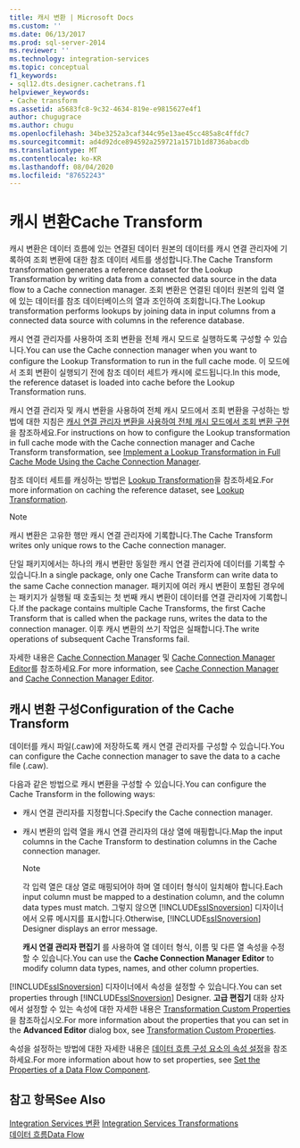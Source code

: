 ```yaml
---
title: 캐시 변환 | Microsoft Docs
ms.custom: ''
ms.date: 06/13/2017
ms.prod: sql-server-2014
ms.reviewer: ''
ms.technology: integration-services
ms.topic: conceptual
f1_keywords:
- sql12.dts.designer.cachetrans.f1
helpviewer_keywords:
- Cache transform
ms.assetid: a5683fc8-9c32-4634-819e-e9815627e4f1
author: chugugrace
ms.author: chugu
ms.openlocfilehash: 34be3252a3caf344c95e13ae45cc485a8c4ffdc7
ms.sourcegitcommit: ad4d92dce894592a259721a1571b1d8736abacdb
ms.translationtype: MT
ms.contentlocale: ko-KR
ms.lasthandoff: 08/04/2020
ms.locfileid: "87652243"
---
```

# <a name="cache-transform"></a><span data-ttu-id="e78f1-102">캐시 변환</span><span class="sxs-lookup"><span data-stu-id="e78f1-102">Cache Transform</span></span>
  <span data-ttu-id="e78f1-103">캐시 변환은 데이터 흐름에 있는 연결된 데이터 원본의 데이터를 캐시 연결 관리자에 기록하여 조회 변환에 대한 참조 데이터 세트를 생성합니다.</span><span class="sxs-lookup"><span data-stu-id="e78f1-103">The Cache Transform transformation generates a reference dataset for the Lookup Transformation by writing data from a connected data source in the data flow to a Cache connection manager.</span></span> <span data-ttu-id="e78f1-104">조회 변환은 연결된 데이터 원본의 입력 열에 있는 데이터를 참조 데이터베이스의 열과 조인하여 조회합니다.</span><span class="sxs-lookup"><span data-stu-id="e78f1-104">The Lookup transformation performs lookups by joining data in input columns from a connected data source with columns in the reference database.</span></span>  
  
 <span data-ttu-id="e78f1-105">캐시 연결 관리자를 사용하여 조회 변환을 전체 캐시 모드로 실행하도록 구성할 수 있습니다.</span><span class="sxs-lookup"><span data-stu-id="e78f1-105">You can use the Cache connection manager when you want to configure the Lookup Transformation to run in the full cache mode.</span></span> <span data-ttu-id="e78f1-106">이 모드에서 조회 변환이 실행되기 전에 참조 데이터 세트가 캐시에 로드됩니다.</span><span class="sxs-lookup"><span data-stu-id="e78f1-106">In this mode, the reference dataset is loaded into cache before the Lookup Transformation runs.</span></span>  
  
 <span data-ttu-id="e78f1-107">캐시 연결 관리자 및 캐시 변환을 사용하여 전체 캐시 모드에서 조회 변환을 구성하는 방법에 대한 지침은 [캐시 연결 관리자 변환을 사용하여 전체 캐시 모드에서 조회 변환 구현](../../connection-manager/lookup-transformation-full-cache-mode-ole-db-connection-manager.md)을 참조하세요.</span><span class="sxs-lookup"><span data-stu-id="e78f1-107">For instructions on how to configure the Lookup transformation in full cache mode with the Cache connection manager and Cache Transform transformation, see [Implement a Lookup Transformation in Full Cache Mode Using the Cache Connection Manager](../../connection-manager/lookup-transformation-full-cache-mode-ole-db-connection-manager.md).</span></span>  
  
 <span data-ttu-id="e78f1-108">참조 데이터 세트를 캐싱하는 방법은 [Lookup Transformation](lookup-transformation.md)을 참조하세요.</span><span class="sxs-lookup"><span data-stu-id="e78f1-108">For more information on caching the reference dataset, see [Lookup Transformation](lookup-transformation.md).</span></span>  
  
> [!NOTE]  
>  <span data-ttu-id="e78f1-109">캐시 변환은 고유한 행만 캐시 연결 관리자에 기록합니다.</span><span class="sxs-lookup"><span data-stu-id="e78f1-109">The Cache Transform writes only unique rows to the Cache connection manager.</span></span>  
  
 <span data-ttu-id="e78f1-110">단일 패키지에서는 하나의 캐시 변환만 동일한 캐시 연결 관리자에 데이터를 기록할 수 있습니다.</span><span class="sxs-lookup"><span data-stu-id="e78f1-110">In a single package, only one Cache Transform can write data to the same Cache connection manager.</span></span> <span data-ttu-id="e78f1-111">패키지에 여러 캐시 변환이 포함된 경우에는 패키지가 실행될 때 호출되는 첫 번째 캐시 변환이 데이터를 연결 관리자에 기록합니다.</span><span class="sxs-lookup"><span data-stu-id="e78f1-111">If the package contains multiple Cache Transforms, the first Cache Transform that is called when the package runs, writes the data to the connection manager.</span></span> <span data-ttu-id="e78f1-112">이후 캐시 변환의 쓰기 작업은 실패합니다.</span><span class="sxs-lookup"><span data-stu-id="e78f1-112">The write operations of subsequent Cache Transforms fail.</span></span>  
  
 <span data-ttu-id="e78f1-113">자세한 내용은 [Cache Connection Manager](../../connection-manager/cache-connection-manager.md) 및 [Cache Connection Manager Editor](../../cache-connection-manager-editor.md)를 참조하세요.</span><span class="sxs-lookup"><span data-stu-id="e78f1-113">For more information, see [Cache Connection Manager](../../connection-manager/cache-connection-manager.md) and [Cache Connection Manager Editor](../../cache-connection-manager-editor.md).</span></span>  
  
## <a name="configuration-of-the-cache-transform"></a><span data-ttu-id="e78f1-114">캐시 변환 구성</span><span class="sxs-lookup"><span data-stu-id="e78f1-114">Configuration of the Cache Transform</span></span>  
 <span data-ttu-id="e78f1-115">데이터를 캐시 파일(.caw)에 저장하도록 캐시 연결 관리자를 구성할 수 있습니다.</span><span class="sxs-lookup"><span data-stu-id="e78f1-115">You can configure the Cache connection manager to save the data to a cache file (.caw).</span></span>  
  
 <span data-ttu-id="e78f1-116">다음과 같은 방법으로 캐시 변환을 구성할 수 있습니다.</span><span class="sxs-lookup"><span data-stu-id="e78f1-116">You can configure the Cache Transform in the following ways:</span></span>  
  
-   <span data-ttu-id="e78f1-117">캐시 연결 관리자를 지정합니다.</span><span class="sxs-lookup"><span data-stu-id="e78f1-117">Specify the Cache connection manager.</span></span>  
  
-   <span data-ttu-id="e78f1-118">캐시 변환의 입력 열을 캐시 연결 관리자의 대상 열에 매핑합니다.</span><span class="sxs-lookup"><span data-stu-id="e78f1-118">Map the input columns in the Cache Transform to destination columns in the Cache connection manager.</span></span>  
  
    > [!NOTE]  
    >  <span data-ttu-id="e78f1-119">각 입력 열은 대상 열로 매핑되어야 하며 열 데이터 형식이 일치해야 합니다.</span><span class="sxs-lookup"><span data-stu-id="e78f1-119">Each input column must be mapped to a destination column, and the column data types must match.</span></span> <span data-ttu-id="e78f1-120">그렇지 않으면 [!INCLUDE[ssISnoversion](../../../includes/ssisnoversion-md.md)] 디자이너에서 오류 메시지를 표시합니다.</span><span class="sxs-lookup"><span data-stu-id="e78f1-120">Otherwise, [!INCLUDE[ssISnoversion](../../../includes/ssisnoversion-md.md)] Designer displays an error message.</span></span>  
  
     <span data-ttu-id="e78f1-121">**캐시 연결 관리자 편집기** 를 사용하여 열 데이터 형식, 이름 및 다른 열 속성을 수정할 수 있습니다.</span><span class="sxs-lookup"><span data-stu-id="e78f1-121">You can use the **Cache Connection Manager Editor** to modify column data types, names, and other column properties.</span></span>  
  
 <span data-ttu-id="e78f1-122">[!INCLUDE[ssISnoversion](../../../includes/ssisnoversion-md.md)] 디자이너에서 속성을 설정할 수 있습니다.</span><span class="sxs-lookup"><span data-stu-id="e78f1-122">You can set properties through [!INCLUDE[ssISnoversion](../../../includes/ssisnoversion-md.md)] Designer.</span></span> <span data-ttu-id="e78f1-123">**고급 편집기** 대화 상자에서 설정할 수 있는 속성에 대한 자세한 내용은 [Transformation Custom Properties](transformation-custom-properties.md)을 참조하십시오.</span><span class="sxs-lookup"><span data-stu-id="e78f1-123">For more information about the properties that you can set in the **Advanced Editor** dialog box, see [Transformation Custom Properties](transformation-custom-properties.md).</span></span>  
  
 <span data-ttu-id="e78f1-124">속성을 설정하는 방법에 대한 자세한 내용은 [데이터 흐름 구성 요소의 속성 설정](../set-the-properties-of-a-data-flow-component.md)을 참조하세요.</span><span class="sxs-lookup"><span data-stu-id="e78f1-124">For more information about how to set properties, see [Set the Properties of a Data Flow Component](../set-the-properties-of-a-data-flow-component.md).</span></span>  
  
## <a name="see-also"></a><span data-ttu-id="e78f1-125">참고 항목</span><span class="sxs-lookup"><span data-stu-id="e78f1-125">See Also</span></span>  
 <span data-ttu-id="e78f1-126">[Integration Services 변환](integration-services-transformations.md) </span><span class="sxs-lookup"><span data-stu-id="e78f1-126">[Integration Services Transformations](integration-services-transformations.md) </span></span>  
 [<span data-ttu-id="e78f1-127">데이터 흐름</span><span class="sxs-lookup"><span data-stu-id="e78f1-127">Data Flow</span></span>](../data-flow.md)  
  
  
